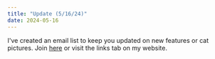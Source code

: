 ```yaml
---
title: "Update (5/16/24)"
date: 2024-05-16
---
```

I've created an email list to keep you updated on new features or cat pictures. Join [here](https://cryptpad.fr/form/#/2/form/view/1+kfIKTkWNOZDiSp4HzobLPILc7NDwtYmfU6NpR6IHU/) or visit the links tab on my website.